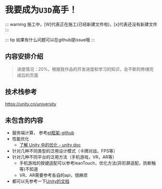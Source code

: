 # 我要成为`U3D`高手！

::: warning
施工中，[W]代表正在施工(已经新建文件啦)，[x]代表还没有新建文件
:::

::: tip
如果有什么问题可以在github提issue哦
:::

## 内容安排介绍
>  进度情况：20%，根据我作品的开发进度和学习的知识，会不断的修缮完成后的页面

## 技术栈参考

https://unity.cn/university


## 未包含的内容

- 服务端计算， 参考[et框架-github](https://github.com/egametang/ET/tree/master)
- 性能优化
    - [了解 Unity 中的优化 - unity doc](https://docs.unity3d.com/cn/current/Manual/BestPracticeUnderstandingPerformanceInUnity.html)
- 针对几种不同类型的泛用设计模式（卡牌对战，FPS等）
- 针对几种不同平台的泛用方法（手机游戏，VR，AR等）
    - 手机游戏的按键适配可以参考leanTouch，优化方法(异形屏适配，防断触等)不知道
    - VR、AR需要参考各自的api，很麻烦
- 都可以先参考一下[Unity的文档](https://docs.unity3d.com)